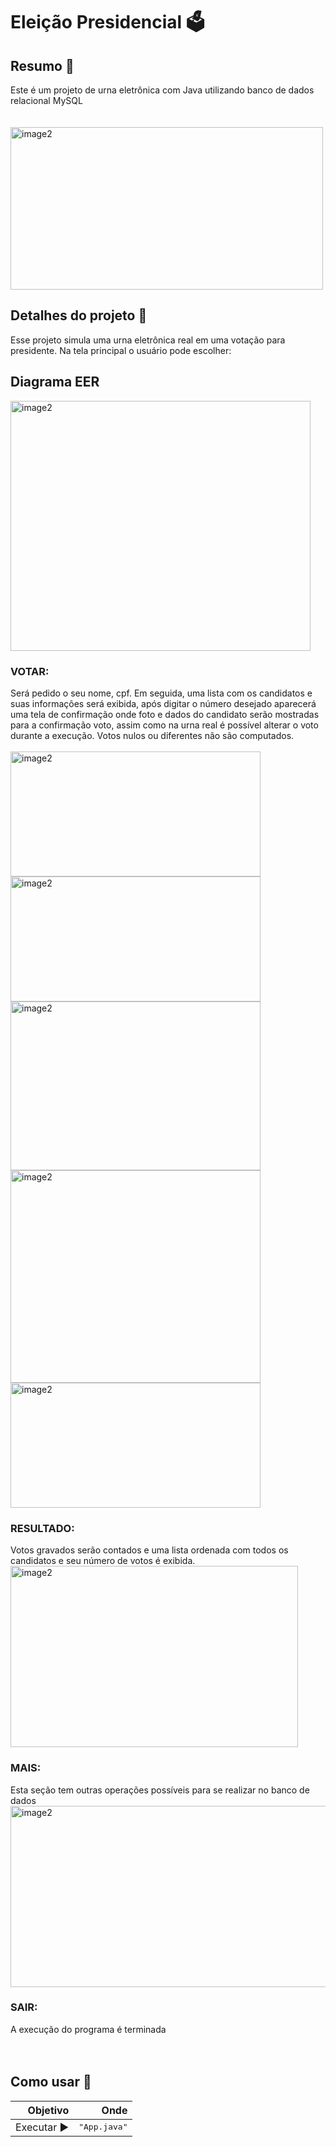 <h1>Eleição Presidencial 🗳️</h1>

<h2>Resumo 🗿</h2>
Este é um projeto de urna eletrônica com Java utilizando 
banco de dados relacional MySQL<br><br><br>
<img align="center" alt="image2" height="260" width="500" src="https://cdn.discordapp.com/attachments/785634513966333953/1057457686859489290/Screenshot_1.png"><br>

<h2>Detalhes do projeto 💭️ </h2>
Esse projeto simula uma urna eletrônica real em uma votação para presidente. Na tela principal 
o usuário pode escolher:

<h2>Diagrama EER</h2>
<img align="center" alt="image2" height="400" width="480" src="https://cdn.discordapp.com/attachments/785634513966333953/1057441543486701698/diagrama.png">
<br>
<h3>VOTAR:</h3> 
Será pedido o seu nome, cpf. Em seguida, uma lista com os candidatos e suas informações
será exibida, após digitar o número desejado aparecerá uma tela de confirmação onde foto e dados do candidato serão
mostradas para a confirmação voto, assim como na urna real é possível alterar o voto durante a execução. 
Votos nulos ou diferentes não são computados.<br><br>
<img align="center" alt="image2" height="200" width="400" src="https://cdn.discordapp.com/attachments/785634513966333953/1050190809577836655/Screenshot_5.png">
<img align="center" alt="image2" height="200" width="400" src="https://cdn.discordapp.com/attachments/785634513966333953/1057458466672885790/Screenshot_9.png">
<img align="center" alt="image2" height="270" width="400" src="https://cdn.discordapp.com/attachments/785634513966333953/1057457687543164949/Screenshot_3.png">
<img align="center" alt="image2" height="340" width="400" src="https://cdn.discordapp.com/attachments/785634513966333953/1057457687878717510/Screenshot_4.png">
<img align="center" alt="image2" height="200" width="400" src="https://cdn.discordapp.com/attachments/785634513966333953/1057457688184893460/Screenshot_5.png">


<h3>RESULTADO:</h3>
Votos gravados serão contados e uma lista ordenada com todos os candidatos
e seu número de votos é exibida.<br>
<img align="center" alt="image2" height="290" width="460" src="https://cdn.discordapp.com/attachments/785634513966333953/1057457688524627978/Screenshot_6.png">

<h3>MAIS:</h3> 
Esta seção tem outras operações possíveis para se realizar no banco de dados
<img align="center" alt="image2" height="290" width="1000" src="https://cdn.discordapp.com/attachments/785634513966333953/1057457688868565073/Screenshot_7.png">


<h3>SAIR:</h3>
A execução do programa é terminada<br> 
<br><br>


<h2>Como usar 🤔</h2>

|  **Objetivo** |                                            **Onde** |
|--------------:|----------------------------------------------------:|
|   Executar ▶️ |                               <kbd>"App.java"</kbd> |

<br><br>